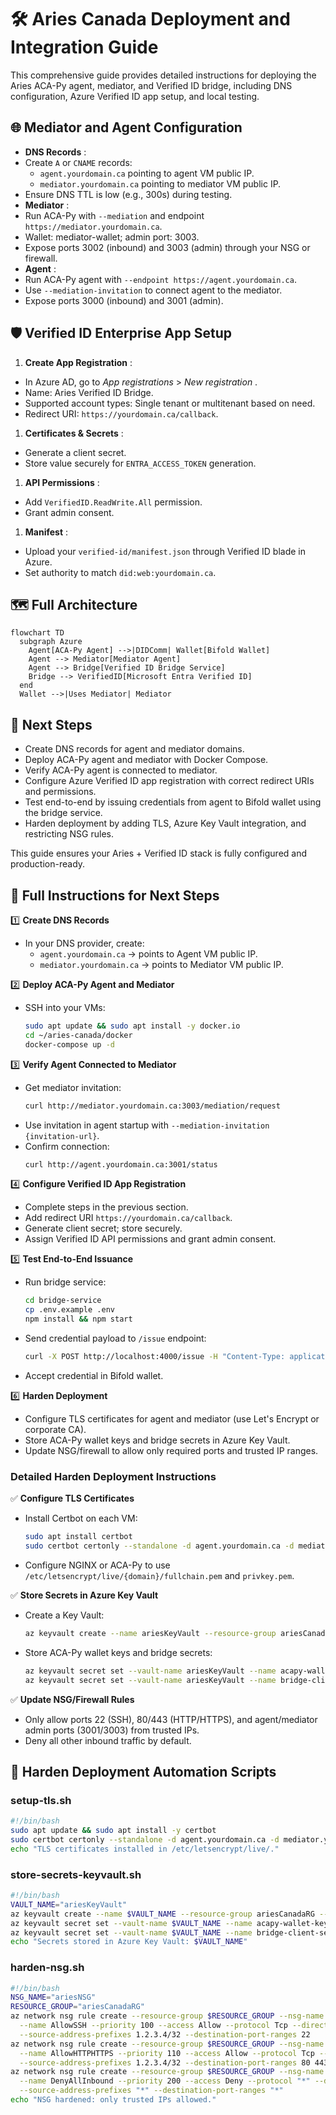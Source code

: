 # 🛠️ Aries Canada Deployment and Integration Guide

This comprehensive guide provides detailed instructions for deploying the Aries ACA-Py agent, mediator, and Verified ID bridge, including DNS configuration, Azure Verified ID app setup, and local testing.

## 🌐 Mediator and Agent Configuration

* **DNS Records** :
* Create `A` or `CNAME` records:
  * `agent.yourdomain.ca` pointing to agent VM public IP.
  * `mediator.yourdomain.ca` pointing to mediator VM public IP.
* Ensure DNS TTL is low (e.g., 300s) during testing.
* **Mediator** :
* Run ACA-Py with `--mediation` and endpoint `https://mediator.yourdomain.ca`.
* Wallet: mediator-wallet; admin port: 3003.
* Expose ports 3002 (inbound) and 3003 (admin) through your NSG or firewall.
* **Agent** :
* Run ACA-Py agent with `--endpoint https://agent.yourdomain.ca`.
* Use `--mediation-invitation` to connect agent to the mediator.
* Expose ports 3000 (inbound) and 3001 (admin).

## 🛡️ Verified ID Enterprise App Setup

1. **Create App Registration** :

* In Azure AD, go to *App registrations* >  *New registration* .
* Name: Aries Verified ID Bridge.
* Supported account types: Single tenant or multitenant based on need.
* Redirect URI: `https://yourdomain.ca/callback`.

1. **Certificates & Secrets** :

* Generate a client secret.
* Store value securely for `ENTRA_ACCESS_TOKEN` generation.

1. **API Permissions** :

* Add `VerifiedID.ReadWrite.All` permission.
* Grant admin consent.

1. **Manifest** :

* Upload your `verified-id/manifest.json` through Verified ID blade in Azure.
* Set authority to match `did:web:yourdomain.ca`.

## 🗺️ Full Architecture

```mermaid
flowchart TD
  subgraph Azure
    Agent[ACA-Py Agent] -->|DIDComm| Wallet[Bifold Wallet]
    Agent --> Mediator[Mediator Agent]
    Agent --> Bridge[Verified ID Bridge Service]
    Bridge --> VerifiedID[Microsoft Entra Verified ID]
  end
  Wallet -->|Uses Mediator| Mediator
```

## 🚀 Next Steps

* Create DNS records for agent and mediator domains.
* Deploy ACA-Py agent and mediator with Docker Compose.
* Verify ACA-Py agent is connected to mediator.
* Configure Azure Verified ID app registration with correct redirect URIs and permissions.
* Test end-to-end by issuing credentials from agent to Bifold wallet using the bridge service.
* Harden deployment by adding TLS, Azure Key Vault integration, and restricting NSG rules.

This guide ensures your Aries + Verified ID stack is fully configured and production-ready.

## 🔎 Full Instructions for Next Steps

1️⃣ **Create DNS Records**

* In your DNS provider, create:
  * `agent.yourdomain.ca` → points to Agent VM public IP.
  * `mediator.yourdomain.ca` → points to Mediator VM public IP.

2️⃣ **Deploy ACA-Py Agent and Mediator**

* SSH into your VMs:
  ```bash
  sudo apt update && sudo apt install -y docker.io
  cd ~/aries-canada/docker
  docker-compose up -d
  ```

3️⃣ **Verify Agent Connected to Mediator**

* Get mediator invitation:
  ```bash
  curl http://mediator.yourdomain.ca:3003/mediation/request
  ```
* Use invitation in agent startup with `--mediation-invitation {invitation-url}`.
* Confirm connection:
  ```bash
  curl http://agent.yourdomain.ca:3001/status
  ```

4️⃣ **Configure Verified ID App Registration**

* Complete steps in the previous section.
* Add redirect URI `https://yourdomain.ca/callback`.
* Generate client secret; store securely.
* Assign Verified ID API permissions and grant admin consent.

5️⃣ **Test End-to-End Issuance**

* Run bridge service:
  ```bash
  cd bridge-service
  cp .env.example .env
  npm install && npm start
  ```
* Send credential payload to `/issue` endpoint:
  ```bash
  curl -X POST http://localhost:4000/issue -H "Content-Type: application/json" -d '{"subjectDid":"did:example:holder123","claims":{...}}'
  ```
* Accept credential in Bifold wallet.

6️⃣ **Harden Deployment**

* Configure TLS certificates for agent and mediator (use Let's Encrypt or corporate CA).
* Store ACA-Py wallet keys and bridge secrets in Azure Key Vault.
* Update NSG/firewall to allow only required ports and trusted IP ranges.

### Detailed Harden Deployment Instructions

✅ **Configure TLS Certificates**

* Install Certbot on each VM:
  ```bash
  sudo apt install certbot
  sudo certbot certonly --standalone -d agent.yourdomain.ca -d mediator.yourdomain.ca
  ```
* Configure NGINX or ACA-Py to use `/etc/letsencrypt/live/{domain}/fullchain.pem` and `privkey.pem`.

✅ **Store Secrets in Azure Key Vault**

* Create a Key Vault:
  ```bash
  az keyvault create --name ariesKeyVault --resource-group ariesCanadaRG --location canadacentral
  ```
* Store ACA-Py wallet keys and bridge secrets:
  ```bash
  az keyvault secret set --vault-name ariesKeyVault --name acapy-wallet-key --value "your-wallet-key"
  az keyvault secret set --vault-name ariesKeyVault --name bridge-client-secret --value "your-client-secret"
  ```

✅ **Update NSG/Firewall Rules**

* Only allow ports 22 (SSH), 80/443 (HTTP/HTTPS), and agent/mediator admin ports (3001/3003) from trusted IPs.
* Deny all other inbound traffic by default.

## 🔧 Harden Deployment Automation Scripts

### setup-tls.sh

```bash
#!/bin/bash
sudo apt update && sudo apt install -y certbot
sudo certbot certonly --standalone -d agent.yourdomain.ca -d mediator.yourdomain.ca
echo "TLS certificates installed in /etc/letsencrypt/live/."
```

### store-secrets-keyvault.sh

```bash
#!/bin/bash
VAULT_NAME="ariesKeyVault"
az keyvault create --name $VAULT_NAME --resource-group ariesCanadaRG --location canadacentral
az keyvault secret set --vault-name $VAULT_NAME --name acapy-wallet-key --value "replace-with-your-wallet-key"
az keyvault secret set --vault-name $VAULT_NAME --name bridge-client-secret --value "replace-with-your-client-secret"
echo "Secrets stored in Azure Key Vault: $VAULT_NAME"
```

### harden-nsg.sh

```bash
#!/bin/bash
NSG_NAME="ariesNSG"
RESOURCE_GROUP="ariesCanadaRG"
az network nsg rule create --resource-group $RESOURCE_GROUP --nsg-name $NSG_NAME \
  --name AllowSSH --priority 100 --access Allow --protocol Tcp --direction Inbound \
  --source-address-prefixes 1.2.3.4/32 --destination-port-ranges 22
az network nsg rule create --resource-group $RESOURCE_GROUP --nsg-name $NSG_NAME \
  --name AllowHTTPHTTPS --priority 110 --access Allow --protocol Tcp --direction Inbound \
  --source-address-prefixes 1.2.3.4/32 --destination-port-ranges 80 443 3001 3003
az network nsg rule create --resource-group $RESOURCE_GROUP --nsg-name $NSG_NAME \
  --name DenyAllInbound --priority 200 --access Deny --protocol "*" --direction Inbound \
  --source-address-prefixes "*" --destination-port-ranges "*"
echo "NSG hardened: only trusted IPs allowed."
```
